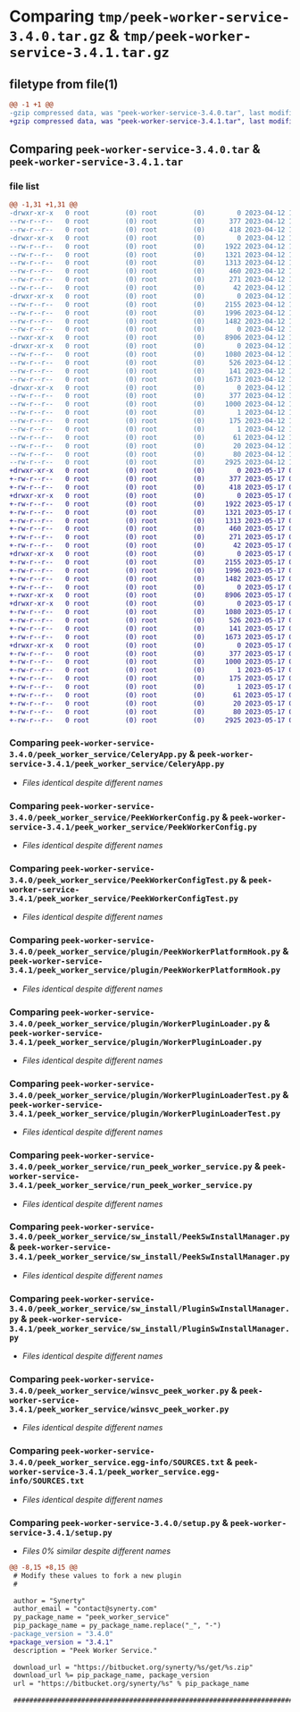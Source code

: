 # Comparing `tmp/peek-worker-service-3.4.0.tar.gz` & `tmp/peek-worker-service-3.4.1.tar.gz`

## filetype from file(1)

```diff
@@ -1 +1 @@
-gzip compressed data, was "peek-worker-service-3.4.0.tar", last modified: Wed Apr 12 11:05:34 2023, max compression
+gzip compressed data, was "peek-worker-service-3.4.1.tar", last modified: Wed May 17 03:32:11 2023, max compression
```

## Comparing `peek-worker-service-3.4.0.tar` & `peek-worker-service-3.4.1.tar`

### file list

```diff
@@ -1,31 +1,31 @@
-drwxr-xr-x   0 root         (0) root         (0)        0 2023-04-12 11:05:34.165204 peek-worker-service-3.4.0/
--rw-r--r--   0 root         (0) root         (0)      377 2023-04-12 11:05:34.165204 peek-worker-service-3.4.0/PKG-INFO
--rw-r--r--   0 root         (0) root         (0)      418 2023-04-12 11:03:19.000000 peek-worker-service-3.4.0/README.rst
-drwxr-xr-x   0 root         (0) root         (0)        0 2023-04-12 11:05:34.164204 peek-worker-service-3.4.0/peek_worker_service/
--rw-r--r--   0 root         (0) root         (0)     1922 2023-04-12 11:03:19.000000 peek-worker-service-3.4.0/peek_worker_service/CeleryApp.py
--rw-r--r--   0 root         (0) root         (0)     1321 2023-04-12 11:03:19.000000 peek-worker-service-3.4.0/peek_worker_service/PeekWorkerConfig.py
--rw-r--r--   0 root         (0) root         (0)     1313 2023-04-12 11:03:19.000000 peek-worker-service-3.4.0/peek_worker_service/PeekWorkerConfigTest.py
--rw-r--r--   0 root         (0) root         (0)      460 2023-04-12 11:03:19.000000 peek-worker-service-3.4.0/peek_worker_service/PlatformDependencyTest.py
--rw-r--r--   0 root         (0) root         (0)      271 2023-04-12 11:03:19.000000 peek-worker-service-3.4.0/peek_worker_service/TempUnitTest.py
--rw-r--r--   0 root         (0) root         (0)       42 2023-04-12 11:05:33.000000 peek-worker-service-3.4.0/peek_worker_service/__init__.py
-drwxr-xr-x   0 root         (0) root         (0)        0 2023-04-12 11:05:34.165204 peek-worker-service-3.4.0/peek_worker_service/plugin/
--rw-r--r--   0 root         (0) root         (0)     2155 2023-04-12 11:03:19.000000 peek-worker-service-3.4.0/peek_worker_service/plugin/PeekWorkerPlatformHook.py
--rw-r--r--   0 root         (0) root         (0)     1996 2023-04-12 11:03:19.000000 peek-worker-service-3.4.0/peek_worker_service/plugin/WorkerPluginLoader.py
--rw-r--r--   0 root         (0) root         (0)     1482 2023-04-12 11:03:19.000000 peek-worker-service-3.4.0/peek_worker_service/plugin/WorkerPluginLoaderTest.py
--rw-r--r--   0 root         (0) root         (0)        0 2023-04-12 11:03:19.000000 peek-worker-service-3.4.0/peek_worker_service/plugin/__init__.py
--rwxr-xr-x   0 root         (0) root         (0)     8906 2023-04-12 11:03:19.000000 peek-worker-service-3.4.0/peek_worker_service/run_peek_worker_service.py
-drwxr-xr-x   0 root         (0) root         (0)        0 2023-04-12 11:05:34.165204 peek-worker-service-3.4.0/peek_worker_service/sw_install/
--rw-r--r--   0 root         (0) root         (0)     1080 2023-04-12 11:03:19.000000 peek-worker-service-3.4.0/peek_worker_service/sw_install/PeekSwInstallManager.py
--rw-r--r--   0 root         (0) root         (0)      526 2023-04-12 11:03:19.000000 peek-worker-service-3.4.0/peek_worker_service/sw_install/PluginSwInstallManager.py
--rw-r--r--   0 root         (0) root         (0)      141 2023-04-12 11:03:19.000000 peek-worker-service-3.4.0/peek_worker_service/sw_install/__init__.py
--rw-r--r--   0 root         (0) root         (0)     1673 2023-04-12 11:03:19.000000 peek-worker-service-3.4.0/peek_worker_service/winsvc_peek_worker.py
-drwxr-xr-x   0 root         (0) root         (0)        0 2023-04-12 11:05:34.165204 peek-worker-service-3.4.0/peek_worker_service.egg-info/
--rw-r--r--   0 root         (0) root         (0)      377 2023-04-12 11:05:34.000000 peek-worker-service-3.4.0/peek_worker_service.egg-info/PKG-INFO
--rw-r--r--   0 root         (0) root         (0)     1000 2023-04-12 11:05:34.000000 peek-worker-service-3.4.0/peek_worker_service.egg-info/SOURCES.txt
--rw-r--r--   0 root         (0) root         (0)        1 2023-04-12 11:05:34.000000 peek-worker-service-3.4.0/peek_worker_service.egg-info/dependency_links.txt
--rw-r--r--   0 root         (0) root         (0)      175 2023-04-12 11:05:34.000000 peek-worker-service-3.4.0/peek_worker_service.egg-info/entry_points.txt
--rw-r--r--   0 root         (0) root         (0)        1 2023-04-12 11:05:34.000000 peek-worker-service-3.4.0/peek_worker_service.egg-info/not-zip-safe
--rw-r--r--   0 root         (0) root         (0)       61 2023-04-12 11:05:34.000000 peek-worker-service-3.4.0/peek_worker_service.egg-info/requires.txt
--rw-r--r--   0 root         (0) root         (0)       20 2023-04-12 11:05:34.000000 peek-worker-service-3.4.0/peek_worker_service.egg-info/top_level.txt
--rw-r--r--   0 root         (0) root         (0)       80 2023-04-12 11:05:34.175204 peek-worker-service-3.4.0/setup.cfg
--rw-r--r--   0 root         (0) root         (0)     2925 2023-04-12 11:05:33.000000 peek-worker-service-3.4.0/setup.py
+drwxr-xr-x   0 root         (0) root         (0)        0 2023-05-17 03:32:11.018425 peek-worker-service-3.4.1/
+-rw-r--r--   0 root         (0) root         (0)      377 2023-05-17 03:32:11.018425 peek-worker-service-3.4.1/PKG-INFO
+-rw-r--r--   0 root         (0) root         (0)      418 2023-05-17 03:29:56.000000 peek-worker-service-3.4.1/README.rst
+drwxr-xr-x   0 root         (0) root         (0)        0 2023-05-17 03:32:11.017425 peek-worker-service-3.4.1/peek_worker_service/
+-rw-r--r--   0 root         (0) root         (0)     1922 2023-05-17 03:29:56.000000 peek-worker-service-3.4.1/peek_worker_service/CeleryApp.py
+-rw-r--r--   0 root         (0) root         (0)     1321 2023-05-17 03:29:56.000000 peek-worker-service-3.4.1/peek_worker_service/PeekWorkerConfig.py
+-rw-r--r--   0 root         (0) root         (0)     1313 2023-05-17 03:29:56.000000 peek-worker-service-3.4.1/peek_worker_service/PeekWorkerConfigTest.py
+-rw-r--r--   0 root         (0) root         (0)      460 2023-05-17 03:29:56.000000 peek-worker-service-3.4.1/peek_worker_service/PlatformDependencyTest.py
+-rw-r--r--   0 root         (0) root         (0)      271 2023-05-17 03:29:56.000000 peek-worker-service-3.4.1/peek_worker_service/TempUnitTest.py
+-rw-r--r--   0 root         (0) root         (0)       42 2023-05-17 03:32:10.000000 peek-worker-service-3.4.1/peek_worker_service/__init__.py
+drwxr-xr-x   0 root         (0) root         (0)        0 2023-05-17 03:32:11.018425 peek-worker-service-3.4.1/peek_worker_service/plugin/
+-rw-r--r--   0 root         (0) root         (0)     2155 2023-05-17 03:29:56.000000 peek-worker-service-3.4.1/peek_worker_service/plugin/PeekWorkerPlatformHook.py
+-rw-r--r--   0 root         (0) root         (0)     1996 2023-05-17 03:29:56.000000 peek-worker-service-3.4.1/peek_worker_service/plugin/WorkerPluginLoader.py
+-rw-r--r--   0 root         (0) root         (0)     1482 2023-05-17 03:29:56.000000 peek-worker-service-3.4.1/peek_worker_service/plugin/WorkerPluginLoaderTest.py
+-rw-r--r--   0 root         (0) root         (0)        0 2023-05-17 03:29:56.000000 peek-worker-service-3.4.1/peek_worker_service/plugin/__init__.py
+-rwxr-xr-x   0 root         (0) root         (0)     8906 2023-05-17 03:29:56.000000 peek-worker-service-3.4.1/peek_worker_service/run_peek_worker_service.py
+drwxr-xr-x   0 root         (0) root         (0)        0 2023-05-17 03:32:11.018425 peek-worker-service-3.4.1/peek_worker_service/sw_install/
+-rw-r--r--   0 root         (0) root         (0)     1080 2023-05-17 03:29:56.000000 peek-worker-service-3.4.1/peek_worker_service/sw_install/PeekSwInstallManager.py
+-rw-r--r--   0 root         (0) root         (0)      526 2023-05-17 03:29:56.000000 peek-worker-service-3.4.1/peek_worker_service/sw_install/PluginSwInstallManager.py
+-rw-r--r--   0 root         (0) root         (0)      141 2023-05-17 03:29:56.000000 peek-worker-service-3.4.1/peek_worker_service/sw_install/__init__.py
+-rw-r--r--   0 root         (0) root         (0)     1673 2023-05-17 03:29:56.000000 peek-worker-service-3.4.1/peek_worker_service/winsvc_peek_worker.py
+drwxr-xr-x   0 root         (0) root         (0)        0 2023-05-17 03:32:11.018425 peek-worker-service-3.4.1/peek_worker_service.egg-info/
+-rw-r--r--   0 root         (0) root         (0)      377 2023-05-17 03:32:10.000000 peek-worker-service-3.4.1/peek_worker_service.egg-info/PKG-INFO
+-rw-r--r--   0 root         (0) root         (0)     1000 2023-05-17 03:32:11.000000 peek-worker-service-3.4.1/peek_worker_service.egg-info/SOURCES.txt
+-rw-r--r--   0 root         (0) root         (0)        1 2023-05-17 03:32:10.000000 peek-worker-service-3.4.1/peek_worker_service.egg-info/dependency_links.txt
+-rw-r--r--   0 root         (0) root         (0)      175 2023-05-17 03:32:10.000000 peek-worker-service-3.4.1/peek_worker_service.egg-info/entry_points.txt
+-rw-r--r--   0 root         (0) root         (0)        1 2023-05-17 03:32:10.000000 peek-worker-service-3.4.1/peek_worker_service.egg-info/not-zip-safe
+-rw-r--r--   0 root         (0) root         (0)       61 2023-05-17 03:32:10.000000 peek-worker-service-3.4.1/peek_worker_service.egg-info/requires.txt
+-rw-r--r--   0 root         (0) root         (0)       20 2023-05-17 03:32:10.000000 peek-worker-service-3.4.1/peek_worker_service.egg-info/top_level.txt
+-rw-r--r--   0 root         (0) root         (0)       80 2023-05-17 03:32:11.020425 peek-worker-service-3.4.1/setup.cfg
+-rw-r--r--   0 root         (0) root         (0)     2925 2023-05-17 03:32:10.000000 peek-worker-service-3.4.1/setup.py
```

### Comparing `peek-worker-service-3.4.0/peek_worker_service/CeleryApp.py` & `peek-worker-service-3.4.1/peek_worker_service/CeleryApp.py`

 * *Files identical despite different names*

### Comparing `peek-worker-service-3.4.0/peek_worker_service/PeekWorkerConfig.py` & `peek-worker-service-3.4.1/peek_worker_service/PeekWorkerConfig.py`

 * *Files identical despite different names*

### Comparing `peek-worker-service-3.4.0/peek_worker_service/PeekWorkerConfigTest.py` & `peek-worker-service-3.4.1/peek_worker_service/PeekWorkerConfigTest.py`

 * *Files identical despite different names*

### Comparing `peek-worker-service-3.4.0/peek_worker_service/plugin/PeekWorkerPlatformHook.py` & `peek-worker-service-3.4.1/peek_worker_service/plugin/PeekWorkerPlatformHook.py`

 * *Files identical despite different names*

### Comparing `peek-worker-service-3.4.0/peek_worker_service/plugin/WorkerPluginLoader.py` & `peek-worker-service-3.4.1/peek_worker_service/plugin/WorkerPluginLoader.py`

 * *Files identical despite different names*

### Comparing `peek-worker-service-3.4.0/peek_worker_service/plugin/WorkerPluginLoaderTest.py` & `peek-worker-service-3.4.1/peek_worker_service/plugin/WorkerPluginLoaderTest.py`

 * *Files identical despite different names*

### Comparing `peek-worker-service-3.4.0/peek_worker_service/run_peek_worker_service.py` & `peek-worker-service-3.4.1/peek_worker_service/run_peek_worker_service.py`

 * *Files identical despite different names*

### Comparing `peek-worker-service-3.4.0/peek_worker_service/sw_install/PeekSwInstallManager.py` & `peek-worker-service-3.4.1/peek_worker_service/sw_install/PeekSwInstallManager.py`

 * *Files identical despite different names*

### Comparing `peek-worker-service-3.4.0/peek_worker_service/sw_install/PluginSwInstallManager.py` & `peek-worker-service-3.4.1/peek_worker_service/sw_install/PluginSwInstallManager.py`

 * *Files identical despite different names*

### Comparing `peek-worker-service-3.4.0/peek_worker_service/winsvc_peek_worker.py` & `peek-worker-service-3.4.1/peek_worker_service/winsvc_peek_worker.py`

 * *Files identical despite different names*

### Comparing `peek-worker-service-3.4.0/peek_worker_service.egg-info/SOURCES.txt` & `peek-worker-service-3.4.1/peek_worker_service.egg-info/SOURCES.txt`

 * *Files identical despite different names*

### Comparing `peek-worker-service-3.4.0/setup.py` & `peek-worker-service-3.4.1/setup.py`

 * *Files 0% similar despite different names*

```diff
@@ -8,15 +8,15 @@
 # Modify these values to fork a new plugin
 #
 
 author = "Synerty"
 author_email = "contact@synerty.com"
 py_package_name = "peek_worker_service"
 pip_package_name = py_package_name.replace("_", "-")
-package_version = "3.4.0"
+package_version = "3.4.1"
 description = "Peek Worker Service."
 
 download_url = "https://bitbucket.org/synerty/%s/get/%s.zip"
 download_url %= pip_package_name, package_version
 url = "https://bitbucket.org/synerty/%s" % pip_package_name
 
 ###############################################################################
```

